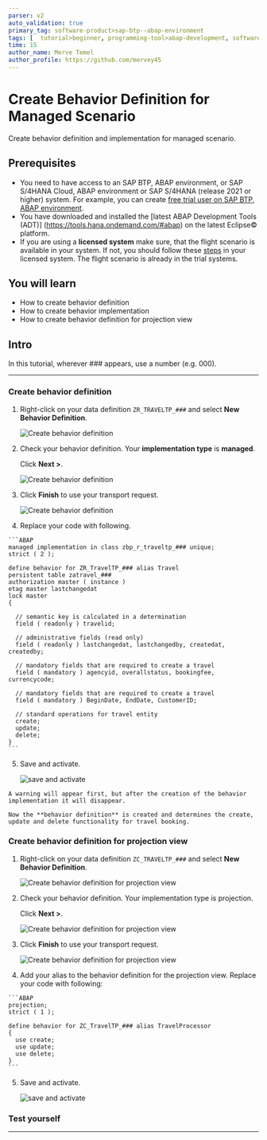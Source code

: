 ```yaml
---
parser: v2
auto_validation: true
primary_tag: software-product>sap-btp--abap-environment
tags: [  tutorial>beginner, programming-tool>abap-development, software-product>sap-business-technology-platform ]
time: 15
author_name: Merve Temel
author_profile: https://github.com/mervey45
---
```


# Create Behavior Definition for Managed Scenario
<!-- description --> Create behavior definition and implementation for managed scenario.

## Prerequisites  
- You need to have access to an SAP BTP, ABAP environment, or SAP S/4HANA Cloud, ABAP environment or SAP S/4HANA (release 2021 or higher) system.
For example, you can create [free trial user on SAP BTP, ABAP environment](abap-environment-trial-onboarding).
- You have downloaded and installed the [latest ABAP Development Tools (ADT)] (https://tools.hana.ondemand.com/#abap) on the latest Eclipse© platform.
- If you are using a **licensed system** make sure, that the flight scenario is available in your system. If not, you should follow these [steps](https://help.sap.com/docs/btp/sap-abap-restful-application-programming-model/downloading-abap-flight-reference-scenario) in your licensed system. The flight scenario is already in the trial systems.

## You will learn  
  - How to create behavior definition
  - How to create behavior implementation
  - How to create behavior definition for projection view

## Intro
In this tutorial, wherever ### appears, use a number (e.g. 000).

---

### Create behavior definition

  1. Right-click on your data definition `ZR_TRAVELTP_###` and select **New Behavior Definition**. 

      ![Create behavior definition](definition.png)

  2. Check your behavior definition. Your **implementation type** is **managed**.

     Click **Next >**.

      ![Create behavior definition](definition2.png)

  3. Click **Finish** to use your transport request.

      ![Create behavior definition](definition3.png)

  4. Replace your code with following.

    ```ABAP
    managed implementation in class zbp_r_traveltp_### unique;
    strict ( 2 );

    define behavior for ZR_TravelTP_### alias Travel
    persistent table zatravel_###
    authorization master ( instance )
    etag master lastchangedat
    lock master
    {

      // semantic key is calculated in a determination
      field ( readonly ) travelid;

      // administrative fields (read only)
      field ( readonly ) lastchangedat, lastchangedby, createdat, createdby;

      // mandatory fields that are required to create a travel
      field ( mandatory ) agencyid, overallstatus, bookingfee, currencycode;

      // mandatory fields that are required to create a travel
      field ( mandatory ) BeginDate, EndDate, CustomerID;

      // standard operations for travel entity
      create;
      update;
      delete;
    }
    ```
 

  5. Save and activate.

      ![save and activate](activate.png)

    A warning will appear first, but after the creation of the behavior implementation it will disappear.  

    Now the **behavior definition** is created and determines the create, update and delete functionality for travel booking.

 
   
### Create behavior definition for projection view

  1. Right-click on your data definition `ZC_TRAVELTP_###` and select **New Behavior Definition**.

      ![Create behavior definition for projection view](projection.png)

  2. Check your behavior definition. Your implementation type is projection.

     Click **Next >**.
 
      ![Create behavior definition for projection view](projection2.png)

  3. Click **Finish** to use your transport request.

      ![Create behavior definition for projection view](projection3.png)

  4. Add your alias to the behavior definition for the projection view. Replace your code with following:

    ```ABAP
    projection;
    strict ( 1 ); 

    define behavior for ZC_TravelTP_### alias TravelProcessor
    {
      use create;
      use update;
      use delete;
    }
    ```

  5. Save and activate.

      ![save and activate](activate.png)



### Test yourself



---

